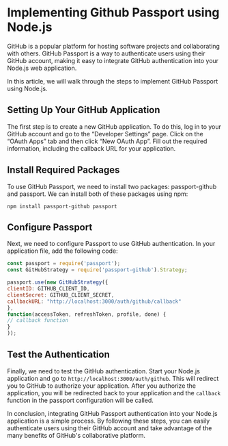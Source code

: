 # Implementing Github Passport using Node.js

GitHub is a popular platform for hosting software projects and collaborating with others. GitHub Passport is a way to authenticate users using their GitHub account, making it easy to integrate GitHub authentication into your Node.js web application.

In this article, we will walk through the steps to implement GitHub Passport using Node.js.

## Setting Up Your GitHub Application
The first step is to create a new GitHub application. To do this, log in to your GitHub account and go to the “Developer Settings” page. Click on the “OAuth Apps” tab and then click “New OAuth App”. Fill out the required information, including the callback URL for your application.

## Install Required Packages
To use GitHub Passport, we need to install two packages: passport-github and passport. We can install both of these packages using npm:

```
npm install passport-github passport
```


## Configure Passport
Next, we need to configure Passport to use GitHub authentication. In your application file, add the following code:

```js
const passport = require('passport');
const GitHubStrategy = require('passport-github').Strategy;

passport.use(new GitHubStrategy({
clientID: GITHUB_CLIENT_ID,
clientSecret: GITHUB_CLIENT_SECRET,
callbackURL: "http://localhost:3000/auth/github/callback"
},
function(accessToken, refreshToken, profile, done) {
// callback function
}
));
```

## Test the Authentication
Finally, we need to test the GitHub authentication. Start your Node.js application and go to `http://localhost:3000/auth/github`. This will redirect you to GitHub to authorize your application. After you authorize the application, you will be redirected back to your application and the `callback` function in the passport configuration will be called.

In conclusion, integrating GitHub Passport authentication into your Node.js application is a simple process. By following these steps, you can easily authenticate users using their GitHub account and take advantage of the many benefits of GitHub's collaborative platform.
